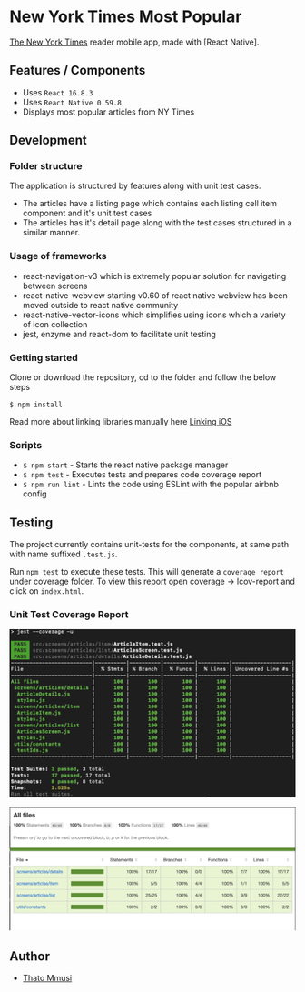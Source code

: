 # New York Times Most Popular
[The New York Times](http://nytimes.com) reader mobile app, made with [React Native].

## Features / Components
- Uses `React 16.8.3`
- Uses `React Native 0.59.8`
- Displays most popular articles from NY Times

## Development

### Folder structure
The application is structured by features along with unit test cases. 
- The articles have a listing page which contains each listing cell item component and it's unit test cases
- The articles has it's detail page along with the test cases structured in a similar manner.

### Usage of frameworks
- react-navigation-v3 which is extremely popular solution for navigating between screens
- react-native-webview starting v0.60 of react native webview has been moved outside to react native community
- react-native-vector-icons which simplifies using icons which a variety of icon collection
- jest, enzyme and react-dom to facilitate unit testing

### Getting started
Clone or download the repository, cd to the folder and follow the below steps 
```
$ npm install 
```
Read more about linking libraries manually here [Linking iOS](https://facebook.github.io/react-native/docs/linking-libraries-ios)

### Scripts
- `$ npm start` - Starts the react native package manager
- `$ npm test` - Executes tests and prepares code coverage report
- `$ npm run lint` - Lints the code using ESLint with the popular airbnb config

## Testing
The project currently contains unit-tests for the components, at same path with name suffixed `.test.js`.

Run `npm test` to execute these tests. This will generate a `coverage report` under coverage folder. To view this report open coverage -> lcov-report and click on `index.html`.


### Unit Test Coverage Report
![Coverage](assets/screenshots/codecoverage.png)

![Coverage Report](assets/screenshots/codecoveragereport.png)


## Author
- [Thato Mmusi](https://github.com/)
